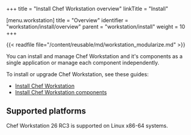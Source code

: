 +++
title = "Install Chef Workstation overview"
linkTitle = "Install"

[menu.workstation]
title = "Overview"
identifier = "workstation/install/overview"
parent = "workstation/install"
weight = 10
+++

{{< readfile file="/content/reusable/md/workstation_modularize.md" >}}

You can install and manage Chef Workstation and it's components as a single application or manage each component independently.

To install or upgrade Chef Workstation, see these guides:

- [Install Chef Workstation](workstation)
- [Install Chef Workstation components](tools)

## Supported platforms

Chef Workstation 26 RC3 is supported on Linux x86-64 systems.
